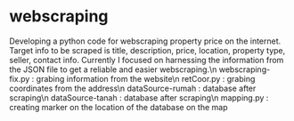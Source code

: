 # webscraping
Developing a python code for webscraping property price on the internet. Target info to be scraped is title, description, price, location, property type, seller, contact info.
Currently I focused on harnessing the information from the JSON file to get a reliable and easier webscraping.\n
webscraping-fix.py : grabing information from the website\n
retCoor.py         : grabing coordinates from the address\n
dataSource-rumah   : database after scraping\n
dataSource-tanah   : database after scraping\n
mapping.py         : creating marker on the location of the database on the map
